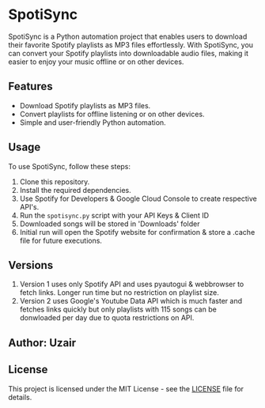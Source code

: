# SpotiSync

SpotiSync is a Python automation project that enables users to download their favorite Spotify playlists as MP3 files effortlessly. With SpotiSync, you can convert your Spotify playlists into downloadable audio files, making it easier to enjoy your music offline or on other devices.

## Features

- Download Spotify playlists as MP3 files.
- Convert playlists for offline listening or on other devices.
- Simple and user-friendly Python automation.

## Usage

To use SpotiSync, follow these steps:

1. Clone this repository.
2. Install the required dependencies.
3. Use Spotify for Developers & Google Cloud Console to create respective API's.
4. Run the `spotisync.py` script with your API Keys & Client ID
5. Downloaded songs will be stored in 'Downloads' folder
6. Initial run will open the Spotify website for confirmation & store a .cache file for future executions.

## Versions
1. Version 1 uses only Spotify API and uses pyautogui & webbrowser to fetch links. Longer run time but no restriction on playlist size.
2. Version 2 uses Google's Youtube Data API which is much faster and fetches links quickly but only playlists with 115 songs can be donwloaded per day due to quota restrictions on API.

## Author: Uzair

## License

This project is licensed under the MIT License - see the [LICENSE](LICENSE) file for details.


